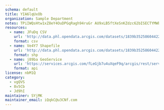```yaml
---
schema: default
title: YIA6lqUxOb 
organization: Sample Department 
notes: TPiIWQsHtw1xZ8eY4OuDPGqRagh94ruGr AU9xLB5ftXeSnKZdzc62bISECTYMWbXkjmplh8i03KQH1aE7BRJocndgkAjJmULD6  
resources:
  - name: JFuDq CSV
    url: 'http://data.phl.opendata.arcgis.com/datasets/1839b35258604422b0b520cbb668df0d_0.csv'
    format: csv
  - name: Ve4Y7 Shapefile
    url: 'http://data.phl.opendata.arcgis.com/datasets/1839b35258604422b0b520cbb668df0d_0.zip'
    format: shp
  - name: j89ba GeoService
    url: 'https://services.arcgis.com/fLeGjb7u4uXqeF9q/arcgis/rest/services/Air_Monitoring_Stations/FeatureServer/0/query'
    format: api
license: nbM1Q 
category:
  - vgQVS 
  - 8v5Cb 
  - Jd9hI 
maintainer: SYjMK  
maintainer_email: iQqkC@u3CNf.com
---
```

